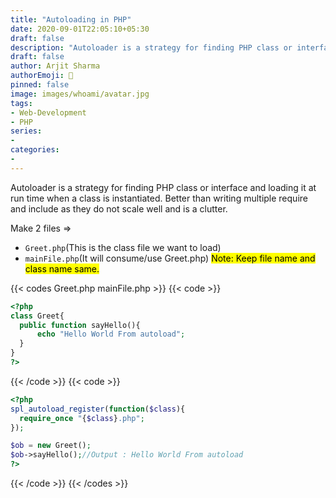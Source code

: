 ```yaml
---
title: "Autoloading in PHP"
date: 2020-09-01T22:05:10+05:30
draft: false
description: "Autoloader is a strategy for finding PHP class or interface and loading it at run time when a class is instantiated. Better than writing multiple require and include as they do not scale well and is a clutter"
draft: false
author: Arjit Sharma
authorEmoji: 🤖
pinned: false
image: images/whoami/avatar.jpg
tags:
- Web-Development
- PHP
series:
- 
categories:
- 
---
```


Autoloader is a strategy for finding PHP class or interface and loading it at run time when a class is instantiated. Better than writing multiple require and include as they do not scale well and is a clutter.

Make 2 files ⇒ 
- `Greet.php`(This is the class file we want to load) 
- `mainFile.php`(It will consume/use Greet.php)
<mark> Note: Keep file name and class name same. </mark>

{{< codes Greet.php mainFile.php >}}
  {{< code >}}
  ```php
<?php
class Greet{
    public function sayHello(){
        echo "Hello World From autoload";
    }
}
?>
  ```
  {{< /code >}}
  {{< code >}}
  ```php
<?php
spl_autoload_register(function($class){
    require_once "{$class}.php";
});

$ob = new Greet();
$ob->sayHello();//Output : Hello World From autoload
?>

  ```
  {{< /code >}}
{{< /codes >}}